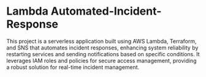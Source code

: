# Lambda Automated-Incident-Response

This project is a serverless application built using AWS Lambda, Terraform, and SNS that automates incident responses, enhancing system reliability by restarting services and sending notifications based on specific conditions. It leverages IAM roles and policies for secure access management, providing a robust solution for real-time incident management.
